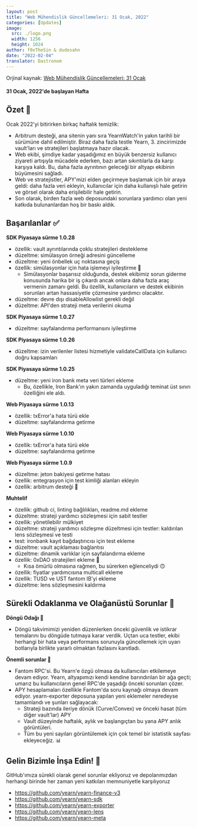 ```yaml
---
layout: post
title: "Web Mühendislik Güncellemeleri: 31 Ocak, 2022"
categories: [Updates]
image:
  src: ./logo.png
  width: 1256
  height: 1024
author: f0xTheSin & dudesahn
date: "2022-02-04"
translator: Dastronom
---
```


Orjinal kaynak: [Web Mühendislik Güncellemeleri: 31 Ocak](https://yearnweb.substack.com/p/yearn-web-engineering-update-160?s=r)

#### 31 Ocak, 2022'de başlayan Hafta

## **Özet 💌**

Ocak 2022'yi bitirirken birkaç haftalık temizlik:

- Arbitrum desteği, ana sitenin yanı sıra YearnWatch'in yakın tarihli bir sürümüne dahil edilmiştir. Biraz daha fazla testle Yearn, 3. zincirimizde vault'ları ve stratejileri başlatmaya hazır olacak.
- Web ekibi, şimdiye kadar yaşadığımız en büyük benzersiz kullanıcı ziyareti artışıyla mücadele ederken, bazı artan sıkıntılarla da karşı karşıya kaldı. Bu, daha fazla ayrıntının geleceği bir altyapı ekibinin büyümesini sağladı.
- Web ve stratejistler, APY'mizi elden geçirmeye başlamak için bir araya geldi: daha fazla veri ekleyin, kullanıcılar için daha kullanışlı hale getirin ve görsel olarak daha erişilebilir hale getirin.
- Son olarak, birden fazla web deposundaki sorunlara yardımcı olan yeni katkıda bulunanlardan hoş bir baskı aldık.

## **Başarılanlar ✅**

**SDK Piyasaya sürme 1.0.28**

- özellik: vault ayrıntılarında çoklu stratejileri destekleme
- düzeltme: simülasyon örneği adresini güncelleme
- düzeltme: yeni önbellek uç noktasına geçiş
- özellik: simülasyonlar için hata işlemeyi iyileştirme 🤬
    - Simülasyonlar başarısız olduğunda, destek ekibimiz sorun giderme konusunda harika bir iş çıkardı ancak onlara daha fazla araç vermenin zamanı geldi. Bu özellik, kullanıcıların ve destek ekibinin sorunları artan hassasiyetle çözmesine yardımcı olacaktır.
- düzeltme: devre dışı disableAllowlist gerekli değil
- düzeltme: API'den strateji meta verilerini okuma

**SDK Piyasaya sürme 1.0.27**

- düzeltme: sayfalandırma performansını iyileştirme

**SDK Piyasaya sürme 1.0.26**

- düzeltme: izin verilenler listesi hizmetiyle validateCallData için kullanıcı doğru kapsamları
 
**SDK Piyasaya sürme 1.0.25**

- düzeltme: yeni iron bank meta veri türleri ekleme
    - Bu, özellikle, Iron Bank'ın yakın zamanda uyguladığı teminat üst sınırı özelliğini ele aldı.

**Web Piyasaya sürme 1.0.13**

- özellik: txError'a hata türü ekle
- düzeltme: sayfalandırma getirme

**Web Piyasaya sürme 1.0.10**

- özellik: txError'a hata türü ekle
- düzeltme: sayfalandırma getirme

**Web Piyasaya sürme 1.0.9**

- düzeltme: jeton bakiyesi getirme hatası
- özellik: entegrasyon için test kimliği alanları ekleyin
- özellik: arbitrum desteği 🚀

**Muhtelif**

- özellik: github ci, linting bağlılıkları, readme.md ekleme
- düzeltme: strateji yardımcı sözleşmesi için sabit testler
- özellik: yönetilebilir mülkiyet
- düzeltme: strateji yardımcı sözleşme düzeltmesi için testler: kaldırılan lens sözleşmesi ve testi
- test: ironbank kayıt bağdaştırıcısı için test ekleme
- düzeltme: vault açıklaması bağlantısı
- düzeltme: dinamik varlıklar için sayfalandırma ekleme
- özellik: 0xDAO stratejileri ekleme 🤑
    - Kısa ömürlü olmasına rağmen, bu sürerken eğlenceliydi 🙃
- özellik: fiyatlar yardımcısına multicall ekleme
- özellik: TUSD ve UST fantom IB'yi ekleme
- düzeltme: lens sözleşmesini kaldırma

## **Sürekli Odaklanma ve Olağanüstü Sorunlar 🍙**

**Döngü Odağı 🎯**

- Döngü takvimimizi yeniden düzenlerken önceki güvenlik ve istikrar temalarını bu döngüde tutmaya karar verdik. Uçtan uca testler, ekibi herhangi bir hata veya performans sorunuyla güncellemek için uyarı botlarıyla birlikte yararlı olmaktan fazlasını kanıtladı.

**Önemli sorunlar 🐛**

- Fantom RPC'si. Bu Yearn'e özgü olmasa da kullanıcıları etkilemeye devam ediyor. Yearn, altyapımızı kendi kendine barındırılan bir ağa geçti; umarız bu kullanıcıların genel RPC'de yaşadığı önceki sorunları çözer.
- APY hesaplamaları özellikle Fantom'da soru kaynağı olmaya devam ediyor. yearn-exporter deposuna yapılan yeni eklemeler neredeyse tamamlandı ve şunları sağlayacak:
    - Strateji bazında ileriye dönük (Curve/Convex) ve önceki hasat (tüm diğer vault'lar) APY
    - Vault düzeyinde haftalık, aylık ve başlangıçtan bu yana APY anlık görüntüleri.
    - Tüm bu yeni sayıları görüntülemek için çok temel bir istatistik sayfası ekleyeceğiz. 📊

## **Gelin Bizimle İnşa Edin! 👷**

GitHub'ımıza sürekli olarak genel sorunlar ekliyoruz ve depolarımızdan herhangi birinde her zaman yeni katkıları memnuniyetle karşılıyoruz

- https://github.com/yearn/yearn-finance-v3
- https://github.com/yearn/yearn-sdk
- https://github.com/yearn/yearn-exporter
- https://github.com/yearn/yearn-lens
- https://github.com/yearn/yearn-meta
